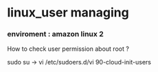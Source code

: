 # linux_user managing 

### enviroment : amazon linux 2

How to check user permission about root ?

sudo su -> vi /etc/sudoers.d/vi 90-cloud-init-users



